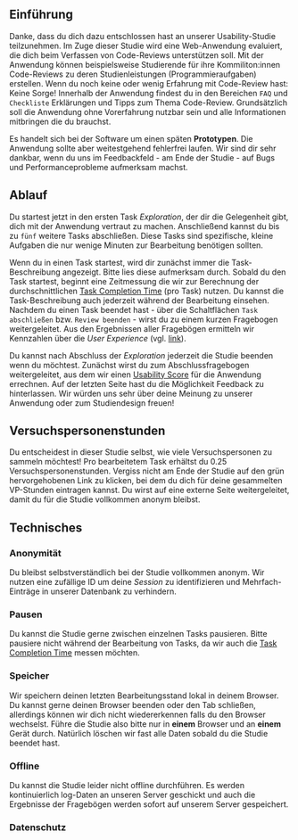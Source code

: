 ## Einführung

Danke, dass du dich dazu entschlossen hast an unserer Usability-Studie teilzunehmen. Im Zuge dieser Studie wird eine Web-Anwendung evaluiert, die dich beim Verfassen von Code-Reviews unterstützen soll. Mit der Anwendung können beispielsweise Studierende für ihre Kommiliton:innen Code-Reviews zu deren Studienleistungen (Programmieraufgaben) erstellen. Wenn du noch keine oder wenig Erfahrung mit Code-Review hast: Keine Sorge! Innerhalb der Anwendung findest du in den Bereichen `FAQ` und `Checkliste` Erklärungen und Tipps zum Thema Code-Review. Grundsätzlich soll die Anwendung ohne Vorerfahrung nutzbar sein und alle Informationen mitbringen die du brauchst.

Es handelt sich bei der Software um einen späten **Prototypen**. Die Anwendung sollte aber weitestgehend fehlerfrei laufen. Wir sind dir sehr dankbar, wenn du uns im Feedbackfeld - am Ende der Studie - auf Bugs und Performanceprobleme aufmerksam machst.

## Ablauf

Du startest jetzt in den ersten Task *Exploration*, der dir die Gelegenheit gibt, dich mit der Anwendung vertraut zu machen. Anschließend kannst du bis zu `fünf` weitere Tasks abschließen. Diese Tasks sind spezifische, kleine Aufgaben die nur wenige Minuten zur Bearbeitung benötigen sollten.

Wenn du in einen Task startest, wird dir zunächst immer die Task-Beschreibung angezeigt. Bitte lies diese aufmerksam durch. Sobald du den Task startest, beginnt eine Zeitmessung die wir zur Berechnung der durchschnittlichen [Task Completion Time](https://www.usabilityfirst.com/glossary/task-completion-time/index.html#:~:text=a%20measure%20of%20the%20time,typical%20metric%20in%20usability%20evaluation.) (pro Task) nutzen. Du kannst die Task-Beschreibung auch jederzeit während der Bearbeitung einsehen. 
Nachdem du einen Task beendet hast - über die Schaltflächen `Task abschließen` bzw. `Review beenden` - wirst du zu einem kurzen Fragebogen weitergeleitet. Aus den Ergebnissen aller Fragebögen ermitteln wir Kennzahlen über die *User Experience* (vgl. [link](https://www.ueq-online.org/)).

Du kannst nach Abschluss der *Exploration* jederzeit die Studie beenden wenn du möchtest. Zunächst wirst du zum Abschlussfragebogen weitergeleitet, aus dem wir einen [Usability Score](https://www.usability.gov/how-to-and-tools/methods/system-usability-scale.html) für die Anwendung errechnen. Auf der letzten Seite hast du die Möglichkeit Feedback zu hinterlassen. Wir würden uns sehr über deine Meinung zu unserer Anwendung oder zum Studiendesign freuen!

## Versuchspersonenstunden

Du entscheidest in dieser Studie selbst, wie viele Versuchspersonen zu sammeln möchtest! Pro bearbeitetem Task erhältst du 0.25 Versuchspersonenstunden. Vergiss nicht am Ende der Studie auf den grün hervorgehobenen Link zu klicken, bei dem du dich für deine gesammelten VP-Stunden eintragen kannst. Du wirst auf eine externe Seite weitergeleitet, damit du für die Studie vollkommen anonym bleibst.

## Technisches

### Anonymität

Du bleibst selbstverständlich bei der Studie vollkommen anonym. Wir nutzen eine zufällige ID um deine *Session* zu identifizieren und Mehrfach-Einträge in unserer Datenbank zu verhindern.

### Pausen

Du kannst die Studie gerne zwischen einzelnen Tasks pausieren. Bitte pausiere nicht während der Bearbeitung von Tasks, da wir auch die [Task Completion Time](https://www.usabilityfirst.com/glossary/task-completion-time/index.html#:~:text=a%20measure%20of%20the%20time,typical%20metric%20in%20usability%20evaluation.) messen möchten.

### Speicher

Wir speichern deinen letzten Bearbeitungsstand lokal in deinem Browser. Du kannst gerne deinen Browser beenden oder den Tab schließen, allerdings können wir dich nicht wiedererkennen falls du den Browser wechselst. Führe die Studie also bitte nur in **einem** Browser und an **einem** Gerät durch. Natürlich löschen wir fast alle Daten sobald du die Studie beendet hast.

### Offline

Du kannst die Studie leider nicht offline durchführen. Es werden kontinuierlich log-Daten an unseren Server geschickt und auch die Ergebnisse der Fragebögen werden sofort auf unserem Server gespeichert.

### Datenschutz